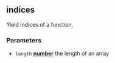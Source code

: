 <!-- Generated by documentation.js. Update this documentation by updating the source code. -->

## indices

Yield indices of a function,

### Parameters

-   `length` **[number][1]** the length of an array

[1]: https://developer.mozilla.org/docs/Web/JavaScript/Reference/Global_Objects/Number
